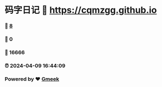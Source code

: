 # 码字日记 :link: https://cqmzgg.github.io 
### :page_facing_up: [8](https://cqmzgg.github.io/tag.html) 
### :speech_balloon: 0 
### :hibiscus: 16666 
### :alarm_clock: 2024-04-09 16:44:09 
### Powered by :heart: [Gmeek](https://github.com/Meekdai/Gmeek)
